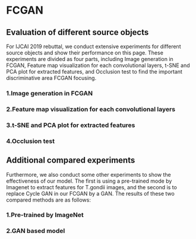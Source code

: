 # FCGAN
## Evaluation of different source objects
For IJCAI 2019 rebuttal, we conduct extensive experiments for different source objects and show their performance on this page. These experiments are divided as four parts, including Image generation in FCGAN, Feature map visualization for each convolutional layers, t-SNE and PCA plot for extracted features, and Occlusion test to find the important discriminative area FCGAN focusing.

### 1.Image generation in FCGAN

### 2.Feature map visualization for each convolutional layers

### 3.t-SNE and PCA plot for extracted features

### 4.Occlusion test

## Additional compared experiments
Furthermore, we also conduct some other experiments to show the effectiveness of our model. The first is using a pre-trained mode by Imagenet to extract features for T.gondii images, and the second is to replace Cycle GAN in our FCGAN by a GAN. The results of these two compared methods are as follows:

### 1.Pre-trained by ImageNet

### 2.GAN based model
